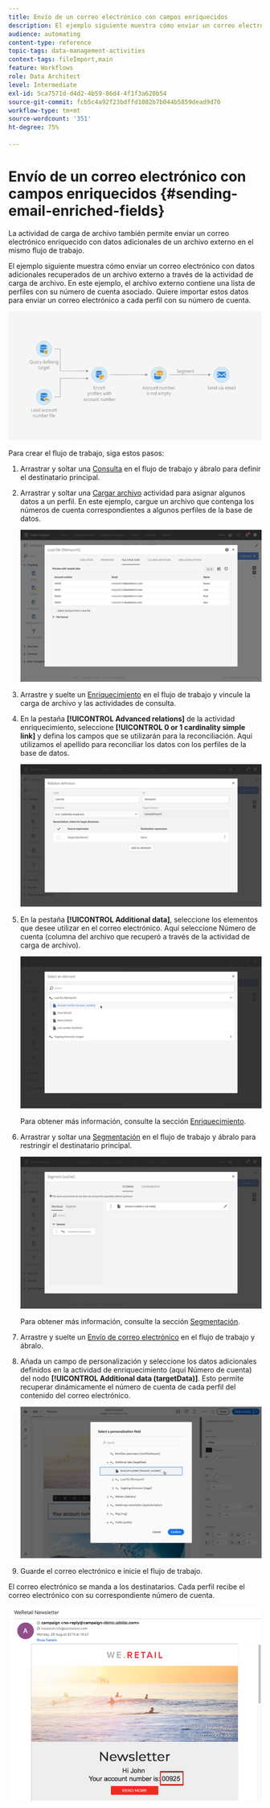 ```yaml
---
title: Envío de un correo electrónico con campos enriquecidos
description: El ejemplo siguiente muestra cómo enviar un correo electrónico con datos adicionales recuperados de un archivo externo a través de la actividad de carga de archivo.
audience: automating
content-type: reference
topic-tags: data-management-activities
context-tags: fileImport,main
feature: Workflows
role: Data Architect
level: Intermediate
exl-id: 5ca7571d-d4d2-4b59-86d4-4f1f3a620b54
source-git-commit: fcb5c4a92f23bdffd1082b7b044b5859dead9d70
workflow-type: tm+mt
source-wordcount: '351'
ht-degree: 75%

---
```


# Envío de un correo electrónico con campos enriquecidos {#sending-email-enriched-fields}

<!--A new example showing how to send an email containing additional data retrieved from a load file activity has been added. [Read more](example-2-email-with-enriched-fields)-->

La actividad de carga de archivo también permite enviar un correo electrónico enriquecido con datos adicionales de un archivo externo en el mismo flujo de trabajo.

El ejemplo siguiente muestra cómo enviar un correo electrónico con datos adicionales recuperados de un archivo externo a través de la actividad de carga de archivo. En este ejemplo, el archivo externo contiene una lista de perfiles con su número de cuenta asociado. Quiere importar estos datos para enviar un correo electrónico a cada perfil con su número de cuenta.

![](assets/load_file_workflow_ex2.png)

Para crear el flujo de trabajo, siga estos pasos:

1. Arrastrar y soltar una [Consulta](../../automating/using/query.md) en el flujo de trabajo y ábralo para definir el destinatario principal.

   <!--The Query activity is presented in the [Query](../../automating/using/query.md) section.-->

1. Arrastrar y soltar una [Cargar archivo](../../automating/using/load-file.md) actividad para asignar algunos datos a un perfil. En este ejemplo, cargue un archivo que contenga los números de cuenta correspondientes a algunos perfiles de la base de datos.

   ![](assets/load_file_activity.png)

1. Arrastre y suelte un [Enriquecimiento](../../automating/using/enrichment.md) en el flujo de trabajo y vincule la carga de archivo y las actividades de consulta.

1. En la pestaña **[!UICONTROL Advanced relations]** de la actividad enriquecimiento, seleccione **[!UICONTROL 0 or 1 cardinality simple link]** y defina los campos que se utilizarán para la reconciliación. Aquí utilizamos el apellido para reconciliar los datos con los perfiles de la base de datos.

   ![](assets/load_file_enrichment_relation.png)

1. En la pestaña **[!UICONTROL Additional data]**, seleccione los elementos que desee utilizar en el correo electrónico. Aquí seleccione Número de cuenta (columna del archivo que recuperó a través de la actividad de carga de archivo).

   ![](assets/load_file_enrichment_select_element.png)

   <!--![](assets/load_file_enrichment_additional_data.png)-->

   Para obtener más información, consulte la sección [Enriquecimiento](../../automating/using/enrichment.md).

1. Arrastrar y soltar una [Segmentación](../../automating/using/segmentation.md) en el flujo de trabajo y ábralo para restringir el destinatario principal.

   ![](assets/load_file_segmentation.png)

   Para obtener más información, consulte la sección [Segmentación](../../automating/using/segmentation.md).

1. Arrastre y suelte un [Envío de correo electrónico](../../automating/using/email-delivery.md) en el flujo de trabajo y ábralo.

   <!--The Email delivery activity is presented in the [Email delivery](../../automating/using/email-delivery.md) section.-->

1. Añada un campo de personalización y seleccione los datos adicionales definidos en la actividad de enriquecimiento (aquí Número de cuenta) del nodo **[!UICONTROL Additional data (targetData)]**. Esto permite recuperar dinámicamente el número de cuenta de cada perfil del contenido del correo electrónico.

   ![](assets/load_file_perso_field.png)

1. Guarde el correo electrónico e inicie el flujo de trabajo.

El correo electrónico se manda a los destinatarios. Cada perfil recibe el correo electrónico con su correspondiente número de cuenta.

![](assets/load_file_email.png)
